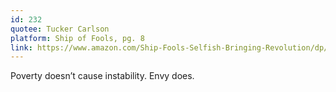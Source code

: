 ```yaml
---
id: 232
quotee: Tucker Carlson
platform: Ship of Fools, pg. 8
link: https://www.amazon.com/Ship-Fools-Selfish-Bringing-Revolution/dp/1501183664/ref=sr_1_1?crid=G2K20XVTYKRB&dib=eyJ2IjoiMSJ9.2cO6-GEftFhJagN3ADBXgrhsmbOTbik8VqS3leOhtAF4pG7TWFuTMY6HoyDdELASUNQXuKeiRgrmMKFFltfdhW4wbbRYaVVaCMEl8sa-7EcEasXO7rx4EARaGbkZCeCqmFR32AflSTkKe-6rtCdt8DXw9ur1_cRkuqar4-J248_kvfwogNs30BO_faWV3LMZ2xJm-a5vJyvwMjBQ6gcaxZN-GMHSiV46GfL2pNlYYr0.q-R4ampt44lqcRCC4dAX-7b6JHjMsURSM4J0sMOD9tQ&dib_tag=se&keywords=ship+of+fools&qid=1730935210&sprefix=ship+of+fools%2Caps%2C127&sr=8-1
---
```

Poverty doesn’t cause instability. Envy does.